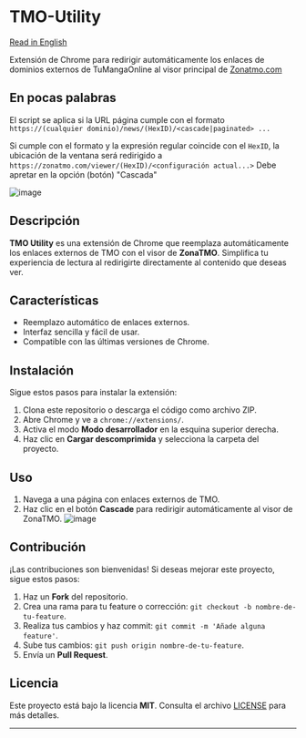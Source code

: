 # TMO-Utility
[Read in English](README.md)

Extensión de Chrome para redirigir automáticamente los enlaces de dominios externos de TuMangaOnline al visor principal de [Zonatmo.com](https://zonatmo.com)

## En pocas palabras
El script se aplica si la URL página cumple con el formato `https://(cualquier dominio)/news/(HexID)/<cascade|paginated> ...`

Si cumple con el formato y la expresión regular coincide con el `HexID`, la ubicación de la ventana será
redirigido a `https://zonatmo.com/viewer/(HexID)/<configuración actual...>`
Debe apretar en la opción (botón) "Cascada"

![image](https://github.com/user-attachments/assets/d9743ac3-b8b0-4cb5-8b09-dc47d3c705fd)

## Descripción
**TMO Utility** es una extensión de Chrome que reemplaza automáticamente los enlaces externos de TMO con el visor de **ZonaTMO**. Simplifica tu experiencia de lectura al redirigirte directamente al contenido que deseas ver.

## Características
- Reemplazo automático de enlaces externos.
- Interfaz sencilla y fácil de usar.
- Compatible con las últimas versiones de Chrome.

## Instalación
Sigue estos pasos para instalar la extensión:

1. Clona este repositorio o descarga el código como archivo ZIP.
2. Abre Chrome y ve a `chrome://extensions/`.
3. Activa el modo **Modo desarrollador** en la esquina superior derecha.
4. Haz clic en **Cargar descomprimida** y selecciona la carpeta del proyecto.

## Uso
1. Navega a una página con enlaces externos de TMO.
2. Haz clic en el botón **Cascade** para redirigir automáticamente al visor de ZonaTMO.
![image](https://github.com/user-attachments/assets/b05d7fbc-beba-4164-86a0-19f9ca2d9034)


## Contribución
¡Las contribuciones son bienvenidas! Si deseas mejorar este proyecto, sigue estos pasos:

1. Haz un **Fork** del repositorio.
2. Crea una rama para tu feature o corrección: `git checkout -b nombre-de-tu-feature`.
3. Realiza tus cambios y haz commit: `git commit -m 'Añade alguna feature'`.
4. Sube tus cambios: `git push origin nombre-de-tu-feature`.
5. Envía un **Pull Request**.

## Licencia
Este proyecto está bajo la licencia **MIT**. Consulta el archivo [LICENSE](LICENSE) para más detalles.

---
